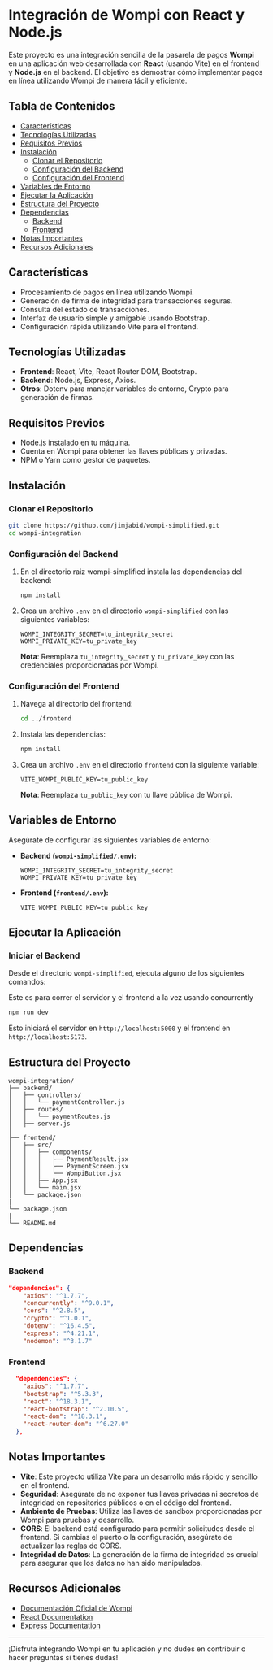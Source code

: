 # Integración de Wompi con React y Node.js

Este proyecto es una integración sencilla de la pasarela de pagos **Wompi** en una aplicación web desarrollada con **React** (usando Vite) en el frontend y **Node.js** en el backend. El objetivo es demostrar cómo implementar pagos en línea utilizando Wompi de manera fácil y eficiente.

## Tabla de Contenidos

- [Características](#características)
- [Tecnologías Utilizadas](#tecnologías-utilizadas)
- [Requisitos Previos](#requisitos-previos)
- [Instalación](#instalación)
  - [Clonar el Repositorio](#clonar-el-repositorio)
  - [Configuración del Backend](#configuración-del-backend)
  - [Configuración del Frontend](#configuración-del-frontend)
- [Variables de Entorno](#variables-de-entorno)
- [Ejecutar la Aplicación](#ejecutar-la-aplicación)
- [Estructura del Proyecto](#estructura-del-proyecto)
- [Dependencias](#dependencias)
  - [Backend](#backend)
  - [Frontend](#frontend)
- [Notas Importantes](#notas-importantes)
- [Recursos Adicionales](#recursos-adicionales)

## Características

- Procesamiento de pagos en línea utilizando Wompi.
- Generación de firma de integridad para transacciones seguras.
- Consulta del estado de transacciones.
- Interfaz de usuario simple y amigable usando Bootstrap.
- Configuración rápida utilizando Vite para el frontend.

## Tecnologías Utilizadas

- **Frontend**: React, Vite, React Router DOM, Bootstrap.
- **Backend**: Node.js, Express, Axios.
- **Otros**: Dotenv para manejar variables de entorno, Crypto para generación de firmas.

## Requisitos Previos

- Node.js instalado en tu máquina.
- Cuenta en Wompi para obtener las llaves públicas y privadas.
- NPM o Yarn como gestor de paquetes.

## Instalación

### Clonar el Repositorio

```bash
git clone https://github.com/jimjabid/wompi-simplified.git
cd wompi-integration
```

### Configuración del Backend

1. En el directorio raiz wompi-simplified instala las dependencias del backend:

   ```bash
   npm install
   ```

3. Crea un archivo `.env` en el directorio `wompi-simplified` con las siguientes variables:

   ```env
   WOMPI_INTEGRITY_SECRET=tu_integrity_secret
   WOMPI_PRIVATE_KEY=tu_private_key
   ```

   **Nota**: Reemplaza `tu_integrity_secret` y `tu_private_key` con las credenciales proporcionadas por Wompi.

### Configuración del Frontend

1. Navega al directorio del frontend:

   ```bash
   cd ../frontend
   ```

2. Instala las dependencias:

   ```bash
   npm install
   ```

3. Crea un archivo `.env` en el directorio `frontend` con la siguiente variable:

   ```env
   VITE_WOMPI_PUBLIC_KEY=tu_public_key
   ```

   **Nota**: Reemplaza `tu_public_key` con tu llave pública de Wompi.

## Variables de Entorno

Asegúrate de configurar las siguientes variables de entorno:

- **Backend (`wompi-simplified/.env`):**

  ```env
  WOMPI_INTEGRITY_SECRET=tu_integrity_secret
  WOMPI_PRIVATE_KEY=tu_private_key
  ```

- **Frontend (`frontend/.env`):**

  ```env
  VITE_WOMPI_PUBLIC_KEY=tu_public_key
  ```

## Ejecutar la Aplicación

### Iniciar el Backend

Desde el directorio `wompi-simplified`, ejecuta alguno de los siguientes comandos:

Este es para correr el servidor y el frontend a la vez usando concurrently
```bash
npm run dev
```

Esto iniciará el servidor en `http://localhost:5000` y el frontend en `http://localhost:5173`.

## Estructura del Proyecto

```
wompi-integration/
├── backend/
│   ├── controllers/
│   │   └── paymentController.js
│   ├── routes/
│   │   └── paymentRoutes.js
│   ├── server.js
│   
├── frontend/
│   ├── src/
│   │   ├── components/
│   │   │   ├── PaymentResult.jsx
│   │   │   ├── PaymentScreen.jsx
│   │   │   └── WompiButton.jsx
│   │   ├── App.jsx
│   │   └── main.jsx
│   └── package.json
|
└── package.json
|
└── README.md
```

## Dependencias

### Backend

```json
"dependencies": {
    "axios": "^1.7.7",
    "concurrently": "^9.0.1",
    "cors": "^2.8.5",
    "crypto": "^1.0.1",
    "dotenv": "^16.4.5",
    "express": "^4.21.1",
    "nodemon": "^3.1.7"
```

### Frontend

```json
  "dependencies": {
    "axios": "^1.7.7",
    "bootstrap": "^5.3.3",
    "react": "^18.3.1",
    "react-bootstrap": "^2.10.5",
    "react-dom": "^18.3.1",
    "react-router-dom": "^6.27.0"
  },
```

## Notas Importantes

- **Vite**: Este proyecto utiliza Vite para un desarrollo más rápido y sencillo en el frontend.
- **Seguridad**: Asegúrate de no exponer tus llaves privadas ni secretos de integridad en repositorios públicos o en el código del frontend.
- **Ambiente de Pruebas**: Utiliza las llaves de sandbox proporcionadas por Wompi para pruebas y desarrollo.
- **CORS**: El backend está configurado para permitir solicitudes desde el frontend. Si cambias el puerto o la configuración, asegúrate de actualizar las reglas de CORS.
- **Integridad de Datos**: La generación de la firma de integridad es crucial para asegurar que los datos no han sido manipulados.

## Recursos Adicionales

- [Documentación Oficial de Wompi](https://docs.wompi.co/en/docs/colombia/inicio-rapido/)
- [React Documentation](https://es.reactjs.org/docs/getting-started.html)
- [Express Documentation](https://expressjs.com/es/)

---

¡Disfruta integrando Wompi en tu aplicación y no dudes en contribuir o hacer preguntas si tienes dudas!
